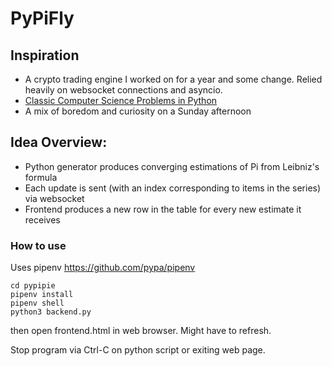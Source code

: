 # PyPiFly

## Inspiration
* A crypto trading engine I worked on for a year and some change. Relied heavily on websocket connections and asyncio. 
* [Classic Computer Science Problems in Python](https://www.manning.com/books/classic-computer-science-problems-in-python)
* A mix of boredom and curiosity on a Sunday afternoon

## Idea Overview:
* Python generator produces converging estimations of Pi from Leibniz's formula 
* Each update is sent (with an index corresponding to items in the series) via websocket
* Frontend produces a new row in the table for every new estimate it receives

### How to use
Uses pipenv https://github.com/pypa/pipenv

```
cd pypipie
pipenv install
pipenv shell 
python3 backend.py
```
then open frontend.html in web browser. Might have to refresh. 

Stop program via Ctrl-C on python script or exiting web page.